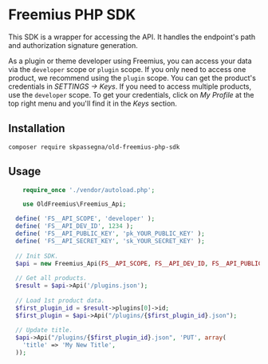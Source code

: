# Freemius PHP SDK
This SDK is a wrapper for accessing the API. It handles the endpoint's path and authorization signature generation.

As a plugin or theme developer using Freemius, you can access your data via the `developer` scope or `plugin` scope. 
If you only need to access one product, we recommend using the `plugin` scope. You can get the product's credentials in *SETTINGS -> Keys*.
If you need to access multiple products, use the `developer` scope. To get your credentials, click on *My Profile* at the top right menu and you'll find it in the *Keys* section.

## Installation

```composer require skpassegna/old-freemius-php-sdk```

## Usage

```php
    require_once './vendor/autoload.php';

    use OldFreemius\Freemius_Api;

  define( 'FS__API_SCOPE', 'developer' );
  define( 'FS__API_DEV_ID', 1234 );
  define( 'FS__API_PUBLIC_KEY', 'pk_YOUR_PUBLIC_KEY' );
  define( 'FS__API_SECRET_KEY', 'sk_YOUR_SECRET_KEY' );
  
  // Init SDK.
  $api = new Freemius_Api(FS__API_SCOPE, FS__API_DEV_ID, FS__API_PUBLIC_KEY, FS__API_SECRET_KEY);
  
  // Get all products.
  $result = $api->Api('/plugins.json');
  
  // Load 1st product data.
  $first_plugin_id = $result->plugins[0]->id;
  $first_plugin = $api->Api("/plugins/{$first_plugin_id}.json");
  
  // Update title.
  $api->Api("/plugins/{$first_plugin_id}.json", 'PUT', array(
    'title' => 'My New Title',
  ));
```
